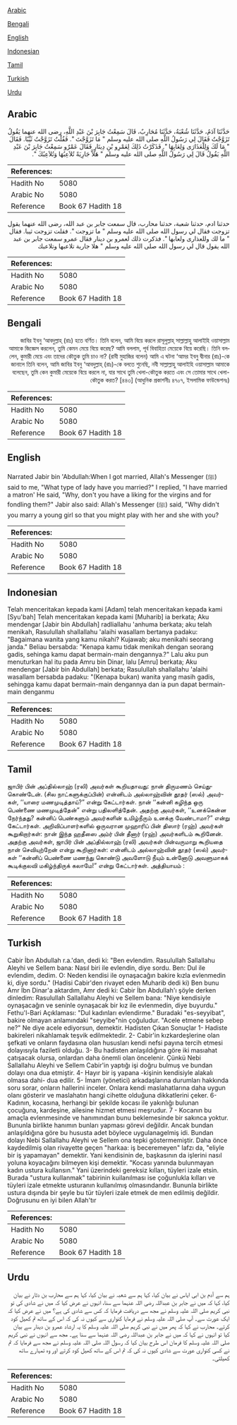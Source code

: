 [Arabic](#arabic)

[Bengali](#bengali)

[English](#english)

[Indonesian](#indonesian)

[Tamil](#tamil)

[Turkish](#turkish)

[Urdu](#urdu)

## Arabic


<div dir="rtl" lang="ar" style={{fontSize:'larger',backgroundColor:'#f8f9fa',padding:20}}>
حَدَّثَنَا آدَمُ، حَدَّثَنَا شُعْبَةُ، حَدَّثَنَا مُحَارِبٌ، قَالَ سَمِعْتُ جَابِرَ بْنَ عَبْدِ اللَّهِ، رضى الله عنهما يَقُولُ تَزَوَّجْتُ فَقَالَ لِي رَسُولُ اللَّهِ صلى الله عليه وسلم ‏"‏ مَا تَزَوَّجْتَ ‏"‏‏.‏ فَقُلْتُ تَزَوَّجْتُ ثَيِّبًا‏.‏ فَقَالَ ‏"‏ مَا لَكَ وَلِلْعَذَارَى وَلِعَابِهَا ‏"‏‏.‏ فَذَكَرْتُ ذَلِكَ لِعَمْرِو بْنِ دِينَارٍ فَقَالَ عَمْرٌو سَمِعْتُ جَابِرَ بْنَ عَبْدِ اللَّهِ يَقُولُ قَالَ لِي رَسُولُ اللَّهِ صلى الله عليه وسلم ‏"‏ هَلاَّ جَارِيَةً تُلاَعِبُهَا وَتُلاَعِبُكَ ‏"‏‏.‏
</div>
<div style={{backgroundColor:'#f8f9fa',padding:20, marginBottom: 10}}><table> <thead> <tr> <th>References:</th> <th></th> </tr> </thead> <tbody><tr><td>Hadith No</td><td>5080</td></tr><tr><td>Arabic No</td><td>5080</td></tr><tr><td>Reference</td><td>Book 67 Hadith 18</td></tr></tbody></table></div>


<div dir="rtl" lang="ar" style={{fontSize:'larger',backgroundColor:'#f8f9fa',padding:20}}>
حدثنا ادم، حدثنا شعبة، حدثنا محارب، قال سمعت جابر بن عبد الله، رضى الله عنهما يقول تزوجت فقال لي رسول الله صلى الله عليه وسلم " ما تزوجت ". فقلت تزوجت ثيبا. فقال " ما لك وللعذارى ولعابها ". فذكرت ذلك لعمرو بن دينار فقال عمرو سمعت جابر بن عبد الله يقول قال لي رسول الله صلى الله عليه وسلم " هلا جارية تلاعبها وتلاعبك
</div>
<div style={{backgroundColor:'#f8f9fa',padding:20, marginBottom: 10}}><table> <thead> <tr> <th>References:</th> <th></th> </tr> </thead> <tbody><tr><td>Hadith No</td><td>5080</td></tr><tr><td>Arabic No</td><td>5080</td></tr><tr><td>Reference</td><td>Book 67 Hadith 18</td></tr></tbody></table></div>

## Bengali


<div dir="rtl" lang="bn" style={{fontSize:'larger',backgroundColor:'#f8f9fa',padding:20}}>
জাবির ইবনু ‘আবদুল্লাহ্ (রাঃ) হতে বর্ণিত। তিনি বলেন, আমি বিয়ে করলে রাসূলুল্লাহ্ সাল্লাল্লাহু আলাইহি ওয়াসাল্লাম আমাকে জিজ্ঞেস করলেন, তুমি কেমন মেয়ে বিয়ে করেছ? আমি বললাম, পূর্ব বিবাহিতা মেয়েকে বিয়ে করেছি। তিনি বললেন, কুমারী মেয়ে এবং তাদের কৌতুক তুমি চাও না? (রাবী মুহাজির বলেন) আমি এ ঘটনা ‘আমর ইবনু দ্বীনার (রাঃ)-কে জানালে তিনি বলেন, আমি জাবির ইবনু ‘আবদুল্লাহ্ (রাঃ)-কে বলতে শুনেছি, নবী সাল্লাল্লাহু আলাইহি ওয়াসাল্লাম আমাকে বলেছেন, তুমি কেন কুমারী মেয়েকে বিয়ে করলে না, যার সাথে তুমি খেলা-কৌতুক করতে এবং সে তোমার সাথে খেলা-কৌতুক করত? [৪৪৩] (আধুনিক প্রকাশনীঃ ৪৭০৭, ইসলামিক ফাউন্ডেশনঃ)
</div>
<div style={{backgroundColor:'#f8f9fa',padding:20, marginBottom: 10}}><table> <thead> <tr> <th>References:</th> <th></th> </tr> </thead> <tbody><tr><td>Hadith No</td><td>5080</td></tr><tr><td>Arabic No</td><td>5080</td></tr><tr><td>Reference</td><td>Book 67 Hadith 18</td></tr></tbody></table></div>

## English


<div dir="ltr" lang="en" style={{fontSize:'larger',backgroundColor:'#f8f9fa',padding:20}}>
Narrated Jabir bin 'Abdullah:When I got married, Allah's Messenger (ﷺ) said to me, "What type of lady have you married?" I replied, "I have married a matron' He said, "Why, don't you have a liking for the virgins and for fondling them?" Jabir also said: Allah's Messenger (ﷺ) said, "Why didn't you marry a young girl so that you might play with her and she with you?
</div>
<div style={{backgroundColor:'#f8f9fa',padding:20, marginBottom: 10}}><table> <thead> <tr> <th>References:</th> <th></th> </tr> </thead> <tbody><tr><td>Hadith No</td><td>5080</td></tr><tr><td>Arabic No</td><td>5080</td></tr><tr><td>Reference</td><td>Book 67 Hadith 18</td></tr></tbody></table></div>

## Indonesian


<div dir="ltr" lang="id" style={{fontSize:'larger',backgroundColor:'#f8f9fa',padding:20}}>
Telah menceritakan kepada kami [Adam] telah menceritakan kepada kami [Syu'bah] Telah menceritakan kepada kami [Muharib] ia berkata; Aku mendengar [Jabir bin Abdullah] radliallahu 'anhuma berkata; aku telah menikah, Rasulullah shallallahu 'alaihi wasallam bertanya padaku: "Bagaimana wanita yang kamu nikahi? Kujawab; aku menikahi seorang janda." Beliau bersabda: "Kenapa kamu tidak menikah dengan seorang gadis, sehinga kamu dapat bermain-main dengannya.?" Lalu aku pun menuturkan hal itu pada Amru bin Dinar, lalu [Amru] berkata; Aku mendengar [Jabir bin Abdullah] berkata; Rasulullah shallallahu 'alaihi wasallam bersabda padaku: "(Kenapa bukan) wanita yang masih gadis, sehingga kamu dapat bermain-main dengannya dan ia pun dapat bermain-main denganmu
</div>
<div style={{backgroundColor:'#f8f9fa',padding:20, marginBottom: 10}}><table> <thead> <tr> <th>References:</th> <th></th> </tr> </thead> <tbody><tr><td>Hadith No</td><td>5080</td></tr><tr><td>Arabic No</td><td>5080</td></tr><tr><td>Reference</td><td>Book 67 Hadith 18</td></tr></tbody></table></div>

## Tamil


<div dir="ltr" lang="ta" style={{fontSize:'larger',backgroundColor:'#f8f9fa',padding:20}}>
ஜாபிர் பின் அப்தில்லாஹ் (ரலி) அவர்கள் கூறியதாவது: நான் திருமணம் செய்துகொண்டேன். (சில நாட்களுக்குப்பின்) என்னிடம் அல்லாஹ்வின் தூதர் (ஸல்) அவர்கள், ‘‘யாரை மணமுடித்தாய்?” என்று கேட்டார்கள். நான் ‘‘கன்னி கழிந்த ஒரு பெண்ணை மணமுடித்தேன்” என்று பதிலளித்தேன். அதற்கு அவர்கள், ‘‘உனக்கென்ன நேர்ந்தது? கன்னிப் பெண்களும் அவர்களின் உமிழ்நீரும் உனக்கு வேண்டாமா?” என்று கேட்டார்கள். அறிவிப்பாளர்களில் ஒருவரான முஹாரிப் பின் திஸார் (ரஹ்) அவர்கள் கூறுகிறார்கள்: நான் இந்த ஹதீஸை அம்ர் பின் தீனார் (ரஹ்) அவர்களிடம் கூறினேன். அதற்கு அவர்கள், ஜாபிர் பின் அப்தில்லாஹ் (ரலி) அவர்கள் பின்வருமாறு கூறியதை நான் செவியுற்றேன் என்று கூறினார்கள்: என்னிடம் அல்லாஹ்வின் தூதர் (ஸல்) அவர்கள் ‘‘கன்னிப் பெண்ணை மணந்து கொண்டு அவளோடு நீயும் உன்னோடு அவளுமாகக் கூடிக்குலவி மகிழ்ந்திருக் கலாமே!” என்று கேட்டார்கள். அத்தியாயம் :
</div>
<div style={{backgroundColor:'#f8f9fa',padding:20, marginBottom: 10}}><table> <thead> <tr> <th>References:</th> <th></th> </tr> </thead> <tbody><tr><td>Hadith No</td><td>5080</td></tr><tr><td>Arabic No</td><td>5080</td></tr><tr><td>Reference</td><td>Book 67 Hadith 18</td></tr></tbody></table></div>

## Turkish


<div dir="ltr" lang="tr" style={{fontSize:'larger',backgroundColor:'#f8f9fa',padding:20}}>
Cabir İbn Abdullah r.a.'dan, dedi ki: "Ben evlendim. Rasulullah Sallallahu Aleyhi ve Sellem bana: Nasıl biri ile evlendin, diye sordu. Ben: Dul ile evlendim, dedim. O: Neden kendisi ile oynaşacağın bakire kızla evlenmedin ki, diye sordu." (Hadisi Cabir'den rivayet eden Muharib dedi ki) Ben bunu Amr İbn Dinar'a aktardım, Amr dedi ki: Cabir İbn Abdullah'ı şöyle derken dinledim: Rasulullah Sallallahu Aleyhi ve Sellem bana: "Niye kendisiyle oynaşacağın ve seninle oynaşacak bir kız ile evlenmedin, diye buyurdu." Fethu'l-Bari Açıklaması: "Dul kadınları evlendirme." Buradaki "es-seyyibat", bakire olmayan anlamındaki "seyyibe"nin çoğuludur. "Acele etmene sebep ne?" Ne diye acele ediyorsun, demektir. Hadisten Çıkan Sonuçlar 1- Hadiste bakireleri nikahlamak teşvik edilmektedir. 2- Cabir'in kızkardeşlerine olan şefkati ve onların faydasına olan hususları kendi nefsi payına tercih etmesi dolayısıyla faziletli olduğu. 3- Bu hadisten anlaşıldığına göre iki masıahat çatışacak olursa, onlardan daha önemli olan öncelenir. Çünkü Nebi Sallallahu Aleyhi ve Sellem Cabir'in yaptığı işi doğru bulmuş ve bundan dolayı ona dua etmiştir. 4- Hayır bir iş yapana -kişinin kendisiyle alakalı olmasa dahi- dua edilir. 5- İmam (yönetici) arkadaşlarına durumları hakkında soru sorar, onların hallerini inceler. Onlara kendi maslahatlarına daha uygun olanı gösterir ve maslahatın hangi cihette olduğuna dikkatlerini çeker. 6- Kadının, kocasına, herhangi bir şekilde kocası ile yakınlığı bulunan çocuğuna, kardeşine, ailesine hizmet etmesi meşrudur. 7 - Kocanın bu amaçla evlenmesinde ve hanımından bunu beklemesinde bir sakınca yoktur. Bununla birlikte hanımın bunları yapması görevi değildir. Ancak bundan anlaşıldığına göre bu hususta adet böylece uygulanagelmiş idi. Bundan dolayı Nebi Sallallahu Aleyhi ve Sellem ona tepki göstermemiştir. Daha önce kaydedilmiş olan rivayette geçen "harkaa: iş beceremeyen" lafzı da, "eliyle bir iş yapamayan" demektir. Yani kendisinin de, başkasının da işlerini nasıl yoluna koyacağını bilmeyen kişi demektir. "Kocası yanında bulunmayan kadın ustura kullansın." Yani üzerindeki gereksiz kılları, tüyleri izale etsin. Burada "ustura kullanmak" tabirinin kuilanılması ise çoğunlukla kılları ve tüyleri izale etmekte usturanın kullanılmış olmasındandır. Bununla birlikte ustura dışında bir şeyle bu tür tüyleri izale etmek de men edilmiş değildir. Doğrusunu en iyi bilen Allah'tır
</div>
<div style={{backgroundColor:'#f8f9fa',padding:20, marginBottom: 10}}><table> <thead> <tr> <th>References:</th> <th></th> </tr> </thead> <tbody><tr><td>Hadith No</td><td>5080</td></tr><tr><td>Arabic No</td><td>5080</td></tr><tr><td>Reference</td><td>Book 67 Hadith 18</td></tr></tbody></table></div>

## Urdu


<div dir="rtl" lang="ur" style={{fontSize:'larger',backgroundColor:'#f8f9fa',padding:20}}>
ہم سے آدم بن ابی ایاس نے بیان کیا، کہا ہم سے شعبہ نے بیان کیا، کہا ہم سے محارب بن دثار نے بیان کیا، کہا کہ میں نے جابر بن عبداللہ رضی اللہ عنہما سے سنا، انہوں نے عرض کیا کہ میں نے شادی کی تو نبی کریم صلی اللہ علیہ وسلم نے مجھ سے دریافت فرمایا کہ کس سے شادی کی ہے؟ میں نے عرض کیا کہ ایک عورت سے۔ آپ صلی اللہ علیہ وسلم نے فرمایا کنواری سے کیوں نہ کی کہ اس کے ساتھ تم کھیل کود کرتے۔ محارب نے کہا کہ پھر میں نے نبی کریم صلی اللہ علیہ وسلم کا یہ ارشاد عمرو بن دینار سے بیان کیا تو انہوں نے کہا کہ میں نے جابر بن عبداللہ رضی اللہ عنہما سے سنا ہے۔ مجھ سے انہوں نے نبی کریم صلی اللہ علیہ وسلم کا فرمان اس طرح بیان کیا کہ رسول اللہ صلی اللہ علیہ وسلم نے مجھ سے فرمایا کہ تم نے کسی کنواری عورت سے شادی کیوں نہ کی کہ تم اس کے ساتھ کھیل کود کرتے اور وہ تمہارے ساتھ کھیلتی۔
</div>
<div style={{backgroundColor:'#f8f9fa',padding:20, marginBottom: 10}}><table> <thead> <tr> <th>References:</th> <th></th> </tr> </thead> <tbody><tr><td>Hadith No</td><td>5080</td></tr><tr><td>Arabic No</td><td>5080</td></tr><tr><td>Reference</td><td>Book 67 Hadith 18</td></tr></tbody></table></div>